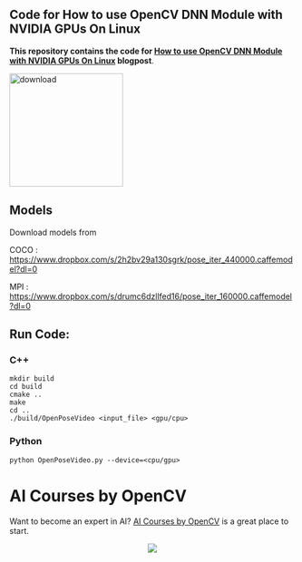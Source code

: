 
## Code for How to use OpenCV DNN Module with NVIDIA GPUs On Linux

**This repository contains the code for [How to use OpenCV DNN Module with NVIDIA GPUs On Linux](https://www.learnopencv.com/opencv-dnn-with-gpu-support/) blogpost**.

[<img src="https://learnopencv.com/wp-content/uploads/2022/07/download-button-e1657285155454.png" alt="download" width="200">](https://www.dropbox.com/sh/ifwvza21tc0t7ma/AADuY0w1PgwDVmSLcwyQDhxfa?dl=1)

## Models
Download models from

COCO : https://www.dropbox.com/s/2h2bv29a130sgrk/pose_iter_440000.caffemodel?dl=0

MPI : https://www.dropbox.com/s/drumc6dzllfed16/pose_iter_160000.caffemodel?dl=0

## Run Code:

### C++
```
mkdir build
cd build
cmake ..
make
cd ..
./build/OpenPoseVideo <input_file> <gpu/cpu>
```

### Python
```
python OpenPoseVideo.py --device=<cpu/gpu> 
```

# AI Courses by OpenCV

Want to become an expert in AI? [AI Courses by OpenCV](https://opencv.org/courses/) is a great place to start. 

<a href="https://opencv.org/courses/">
<p align="center"> 
<img src="https://www.learnopencv.com/wp-content/uploads/2020/04/AI-Courses-By-OpenCV-Github.png">
</p>
</a>
